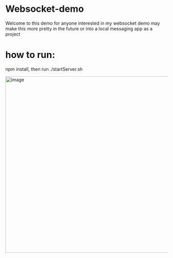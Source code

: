 # Websocket-demo
Welcome to this demo for anyone interested in my websocket demo
may make this more pretty in the future or into a local messaging app as a project

# how to run:
npm install,
then run ./startServer.sh


<img width="1203" height="549" alt="image" src="https://github.com/user-attachments/assets/9b095f50-4bfc-45ec-b8d3-fbb971469785" />

